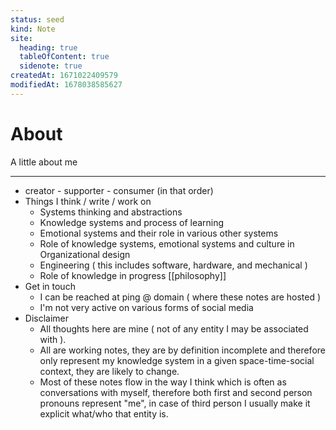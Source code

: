 ```yaml
---
status: seed
kind: Note
site:
  heading: true
  tableOfContent: true
  sidenote: true
createdAt: 1671022409579
modifiedAt: 1678038585627
---
```


# About

A little about me

---

- creator - supporter - consumer (in that order)
- Things I think / write / work on
  - Systems thinking and abstractions
  - Knowledge systems and process of learning
  - Emotional systems and their role in various other systems
  - Role of knowledge systems, emotional systems and culture in Organizational design
  - Engineering ( this includes software, hardware, and mechanical )
  - Role of knowledge in progress [[philosophy]]
- Get in touch
  - I can be reached at ping @ domain ( where these notes are hosted )
  - I'm not very active on various forms of social media
- Disclaimer
  - All thoughts here are mine ( not of any entity I may be associated with ).
  - All are working notes, they are by definition incomplete and therefore only represent my knowledge system in a given space-time-social context, they are likely to change.
  - Most of these notes flow in the way I think which is often as conversations with myself, therefore both first and second person pronouns represent "me", in case of third person I usually make it explicit what/who that entity is.
